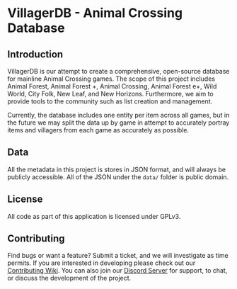 # VillagerDB - Animal Crossing Database

## Introduction
VillagerDB is our attempt to create a comprehensive, open-source
database for mainline Animal Crossing games. The scope of this
project includes Animal Forest, Animal Forest +, Animal Crossing,
Animal Forest e+, Wild World, City Folk, New Leaf, and New Horizons.
Furthermore, we aim to provide tools to the community such as
list creation and management. 

Currently, the database includes
one entity per item across all games, but in the future we may
split the data up by game in attempt to accurately portray items
and villagers from each game as accurately as possible.

## Data
All the metadata in this project is stores in JSON format,
and will always be publicly accessible. All of the JSON under
the `data/` folder is public domain.

## License
All code as part of this application is licensed under GPLv3.

## Contributing
Find bugs or want a feature? Submit a ticket, and we will
investigate as time permits. If you are interested in developing
please check out our 
[Contributing Wiki](https://github.com/jefflomacy/villagerdb/wiki/Contributing).
You can also join our [Discord Server](https://discordapp.com/invite/n4527pm) 
for support, to chat, or discuss the development of the project.
